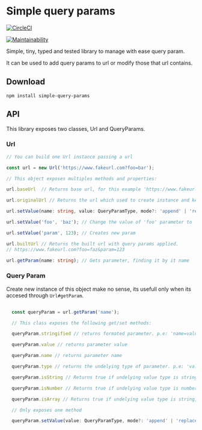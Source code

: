 # Simple query params

[![CircleCI](https://circleci.com/gh/ilsanchez/simple-query-params/tree/master.svg?style=svg)](https://circleci.com/gh/ilsanchez/simple-query-params/tree/master)

[![Maintainability](https://api.codeclimate.com/v1/badges/ade72ee3b77b77c6cca0/maintainability)](https://codeclimate.com/github/ilsanchez/simple-query-params/maintainability)

Simple, tiny, typed and tested library to manage with ease query param.

It can be used to add query params to url or modify those that url contains.

## Download

```
npm install simple-query-params
```

## API

This library exposes two classes, Url and QueryParams.

### Url
``` typescript
// You can build one Url instance passing a url

const url = new Url('https://www.fakeurl.com?foo=bar');

// This object exposes multiples methods and properties:

url.baseUrl  // Returns base url, for this example 'https://www.fakeurl.com?'

url.originalUrl // Returns the url which used to create instance and keep it, never changes.

url.setValue(name: string, value: QueryParamType, mode?: 'append' | 'replace'); // Sets the value to existing query param or create it if doesn't exists. `mode` is used when query param its an array, then, with 'append' you push another value at the tail of the array, with 'replace', the array is overwitted by the value passed.

url.setValue('foo', 'baz'); // Change the value of 'foo' parameter to 'baz'

url.setValue('param', 123); // Creates new param

url.builtUrl // Returns the built url with query params applied. 
// https://www.fakeurl.com?foo=faz&param=123

url.getParam(name: string); // Gets parameter, finding it by it name

```

### Query Param
Create new instance of this object make no sense, its usefull only when its accesed through `Url#getParam`.
``` typescript
  
  const queryParam = url.getParam('name');

  // This class exposes the following get/set methods:

  queryParam.stringified // returns formated parameter. p.e: 'name=value' instead {name, value}

  queryParam.value // returns parameter value

  queryParam.name // returns parameter name

  queryParam.type // returns the undelying type of parameter. p.e: 'value' will return 'string', 123 and '123' will return 'number'. And 'v,a,l,u,e' will return 'array

  queryParam.isString // Returns true if undelying value type is string, false otherwise

  queryParam.isNumber // Returns true if undelying value type is number, false otherwise

  queryParam.isArray // Returns true if undelying value type is string, false otherwise

  // Only exposes one method

  queryParam.setValue(value: QueryParamType, mode?: 'append' | 'replace') // change de value of parameter. mode argument works like Url#setValue

```
